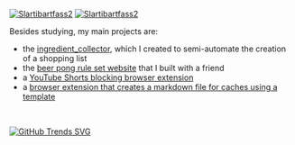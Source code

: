 [![Slartibartfass2](https://github-readme-stats-deploy-umber.vercel.app/api?username=Slartibartfass2&title_color=c9d1d9&icon_color=866b37&hide_border=true&show_icons=true&text_color=9f9f9f&bg_color=0d1117)](https://github.com/Slartibartfass2) [![Slartibartfass2](https://github-readme-stats-deploy-umber.vercel.app/api/top-langs/?username=Slartibartfass2&hide=css,gherkin&langs_count=11&title_color=c9d1d9&icon_color=79ff97&hide_border=true&text_color=9f9f9f&bg_color=0d1117&layout=compact&card_width=250)](https://github.com/Slartibartfass2)

Besides studying, my main projects are:
- the [ingredient_collector](https://github.com/Slartibartfass2/ingredient_collector), which I created to semi-automate the creation of a shopping list
- the [beer pong rule set website](https://github.com/mowi12/bierpongregeln) that I built with a friend
- a [YouTube Shorts blocking browser extension](https://github.com/Slartibartfass2/YTShortsBlocker)
- a [browser extension that creates a markdown file for caches using a template](https://github.com/Slartibartfass2/gc-markdown)

<br>

[![GitHub Trends SVG](https://api.githubtrends.io/user/svg/Slartibartfass2/repos?time_range=one_year&loc_metric=changed)](https://githubtrends.io)
